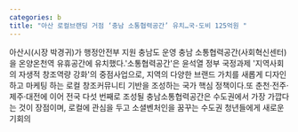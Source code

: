 ```yaml
---
categories: b
title: "아산 로컬브랜딩 거점 ‘충남 소통협력공간’ 유치…국·도비 125억원 "
---
```

아산시(시장 박경귀)가 행정안전부 지원 충남도 운영 충남 소통협력공간(사회혁신센터)을 온양온천역 유휴공간에 유치했다.&#39;소통협력공간&#39;은 윤석열 정부 국정과제 &#39;지역사회의 자생적 창조역량 강화&#39;의 중점사업으로, 지역의 다양한 브랜드 가치를 새롭게 디자인하고 마케팅 하는 로컬 창조커뮤니티 기반을 조성하는 국가 핵심 정책이다.또 춘천·전주·제주·대전에 이어 전국 다섯 번째로 조성될 충남소통협력공간은 수도권에서 가장 가깝다는 것이 장점이며, 로컬에 관심을 두고 소셜벤처인을 꿈꾸는 수도권 청년들에게 새로운 기회의